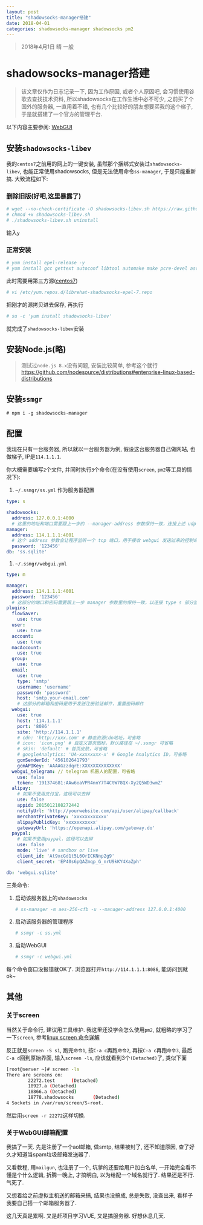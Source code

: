 ```yaml
---
layout: post
title: "shadowsocks-manager搭建"
date: 2018-04-01
categories: shadowsocks-manager shadowsocks pm2
---
```

> 2018年4月1日 晴 一般

# shadowsocks-manager搭建

> 该文章仅作为日志记录一下, 因为工作原因, 或者个人原因吧, 会习惯使用谷歌去查找技术资料, 所以shadowsocks在工作生活中必不可少, 之前买了个国外的服务器, 一直用着不错, 也有几个比较好的朋友想要买我的这个梯子, 于是就搭建了一个官方的管理平台.

以下内容主要参阅: [WebGUI](https://github.com/shadowsocks/shadowsocks-manager/wiki/WebGUI)

## 安装`shadowsocks-libev`

我的`centos7`之前用的网上的一键安装, 虽然那个捆绑式安装过`shadowsocks-libev`, 也能正常使用shadowsocks, 但是无法使用命令`ss-manager`, 于是只能重新搞. 大致流程如下:

### 删除旧版(好吧,这里暴露了)

```bash
# wget --no-check-certificate -O shadowsocks-libev.sh https://raw.githubusercontent.com/teddysun/shadowsocks_install/master/shadowsocks-libev.sh
# chmod +x shadowsocks-libev.sh
# ./shadowsocks-libev.sh uninstall
```

输入`y`

### 正常安装

```bash
# yum install epel-release -y
# yum install gcc gettext autoconf libtool automake make pcre-devel asciidoc xmlto c-ares-devel libev-devel libsodium-devel mbedtls-devel -y
```

此时需要用第三方源([centos7](https://copr.fedorainfracloud.org/coprs/librehat/shadowsocks/repo/epel-7/librehat-shadowsocks-epel-7.repo))

```bash
# vi /etc/yum.repos.d/librehat-shadowsocks-epel-7.repo
```

把刚才的源拷贝进去保存, 再执行

```bash
# su -c 'yum install shadowsocks-libev'
```

就完成了`shadowsocks-libev`安装

## 安装Node.js(略)

> 测试过`node.js 8.x`没有问题, 安装比较简单, 参考这个就行<https://github.com/nodesource/distributions#enterprise-linux-based-distributions>

## 安装`ssmgr`

```bas
# npm i -g shadowsocks-manager
```

## 配置

我现在只有一台服务器, 所以就以一台服务器为例, 假设这台服务器自己做网站, 也做梯子, IP是`114.1.1.1`.

你大概需要编写`2`个文件, 并同时执行`3`个命令(在没有使用`screen`, `pm2`等工具的情况下):

1. `~/.ssmgr/ss.yml` 作为服务器配置
  
  ```yml
  type: s

  shadowsocks:
    address: 127.0.0.1:4000
    # 这里的地址和端口需要跟上一步的 --manager-address 参数保持一致，连接上述 udp 端口
  manager:
    address: 114.1.1.1:4001
    # 这个 address 参数会让程序监听一个 tcp 端口，用于接收 webgui 发送过来的控制命令
    password: '123456'
  db: 'ss.sqlite'
  ```

1. `~/.ssmgr/webgui.yml`

  ```yml
  type: m

  manager:
    address: 114.1.1.1:4001
    password: '123456'
    # 这部分的端口和密码需要跟上一步 manager 参数里的保持一致，以连接 type s 部分监听的 tcp 端口
  plugins:
    flowSaver:
      use: true
    user:
      use: true
    account:
      use: true
    macAccount:
      use: true
    group:
      use: true
    email:
      use: true
      type: 'smtp'
      username: 'username'
      password: 'password'
      host: 'smtp.your-email.com'
      # 这部分的邮箱和密码是用于发送注册验证邮件，重置密码邮件
    webgui:
      use: true
      host: '114.1.1.1'
      port: '8086'
      site: 'http://114.1.1.1'
      # cdn: 'http://xxx.com' # 静态资源cdn地址，可省略
      # icon: 'icon.png' # 自定义首页图标，默认路径在 ~/.ssmgr 可省略
      # skin: 'default' # 首页皮肤，可省略
      # googleAnalytics: 'UA-xxxxxxxx-x' # Google Analytics ID，可省略
      gcmSenderId: '456102641793'
      gcmAPIKey: 'AAAAGzzdqrE:XXXXXXXXXXXXXX'
    webgui_telegram: // telegram 机器人的配置，可省略
      use: false
      token: '191374681:AAw6oaVPR4nnY7T4CtW78QX-Xy2Q5WD3wmZ'
    alipay:
      # 如果不使用支付宝，这段可以去掉
      use: false
      appid: 2015012108272442
      notifyUrl: 'http://yourwebsite.com/api/user/alipay/callback'
      merchantPrivateKey: 'xxxxxxxxxxxx'
      alipayPublicKey: 'xxxxxxxxxxx'
      gatewayUrl: 'https://openapi.alipay.com/gateway.do'
    paypal:
      # 如果不使用paypal，这段可以去掉
      use: false
      mode: 'live' # sandbox or live
      client_id: 'At9xcGd1t5L6OrICKNnp2g9'
      client_secret: 'EP40s6pQAZmqp_G_nrU9kKY4XaZph'

  db: 'webgui.sqlite'
  ```

三条命令:

1. 启动该服务器上的`shadowsocks`

    ```bash
    # ss-manager -m aes-256-cfb -u --manager-address 127.0.0.1:4000
    ```

1. 启动该服务器的管理程序

    ```bash
    # ssmgr -c ss.yml
    ```

1. 启动WebGUI

    ```bash
    # ssmgr -c webgui.yml
    ```

每个命令窗口没报错就OK了. 浏览器打开`http://114.1.1.1:8086`, 能访问到就ok~

## 其他

### 关于screen

当然关于命令行, 建议用工具维护. 我这里还没学会怎么使用`pm2`, 就粗略的学习了一下`screen`, 参考[linux screen 命令详解](https://www.cnblogs.com/mchina/archive/2013/01/30/2880680.html)

反正就是`screen -S s1`, 跑完`命令1`, 按`C-a c`再跑`命令2`, 再按`C-a c`再跑`命令3`, 最后`C-a d`回到原始界面, 输入`screen -ls`, 应该就看到3个`(Detached)`了, 类似下面

```bash
[root@server ~]# screen -ls
There are screens on:
        22272.test      (Detached)
        18927.a (Detached)
        18866.a (Detached)
        18778.shadowsocks       (Detached)
4 Sockets in /var/run/screen/S-root.
```

然后用`screen -r 22272`这样切换.

### 关于WebGUI邮箱配置

我搞了一天. 先是注册了一个aol邮箱, 做smtp, 结果被封了, 还不知道原因, 查了好久才知道当spam垃圾邮箱发送器了.

又看教程, 用`mailgun`, 也注册了一个, 坑爹的还要给用户加白名单, 一开始完全看不懂是个什么逻辑, 折腾一晚上, 才搞明白, 以为给配一个域名就行了. 结果还是不行. 气死了.

又想着给之前虚拟主机送的邮箱来搞, 结果也没搞成, 总是失败, 没查出来, 看样子我要自己搭一个邮箱服务器了.

这几天真是累啊. 又是赶项目学习VUE, 又是搞服务器. 好想休息几天.